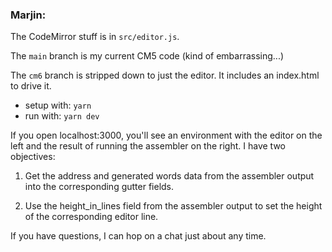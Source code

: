 ### Marjin:

The CodeMirror stuff is in `src/editor.js`.

The `main` branch is my current CM5 code (kind of embarrassing...)

The `cm6` branch is stripped down to just the editor. It includes 
an index.html to drive it.

* setup with: `yarn`
* run with: `yarn dev`

If you open localhost:3000, you'll see an environment with the editor on
the left and the result of running the assembler on the right. I have
two objectives:

1. Get the address and generated words data from the assembler output
   into the corresponding gutter fields.

2. Use the height_in_lines field from the assembler output to set the
   height of the corresponding editor line.

If you have questions, I can hop on a chat just about any time.


